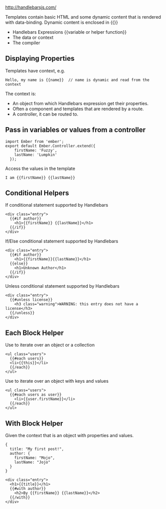 http://handlebarsjs.com/

Templates contain basic HTML and some dynamic content that is rendered with data-binding.
Dynamic content is enclosed in {{}}

* Handlebars Expressions {{variable or helper function}}
* The data or context
* The compiler

## Displaying Properties
Templates have context, e.g.
```
Hello, my name is {{name}}  // name is dynamic and read from the context
```
The context is:
* An object from which Handlebars expression get their properties.
* Often a component and templates that are rendered by a route.
* A controller, it can be routed to.

## Pass in variables or values from a controller
```
import Ember from 'ember';
export default Ember.Controller.extend({
    firstName: 'Fuzzy',
    lastName: 'Lumpkin'
  });
```
Access the values in the template
```
I am {{firstName}} {{lastName}}
```

## Conditional Helpers
If conditional statement supported by Handlebars
```
<div class="entry">
  {{#if author}}
    <h1>{{firstName}} {{lastName}}</h1>
  {{/if}}
</div>
```

If/Else conditional statement supported by Handlebars
```
<div class="entry">
  {{#if author}}
    <h1>{{firstName}}{{lastName}}</h1>
  {{else}}
    <h1>Unknown Author</h1>
  {{/if}}
</div>
```

Unless conditional statement supported by Handlebars
```
<div class="entry">
  {{#unless license}}
    <h3 class="warning">WARNING: this entry does not have a license</h3>
  {{/unless}}
</div>
```

## Each Block Helper
Use to iterate over an object or a collection
```
<ul class="users">
  {{#each users}}
  <li>{{this}}</li>
  {{/each}}
</ul>
```

Use to iterate over an object with keys and values
```
<ul class="users">
  {{#each users as user}}
    <li>{{user.firstName}}</li>
  {{/each}}
</ul>
```

## With Block Helper
Given the context that is an object with properties and values.
```
{
  title: "My first post!",
  author: {
    firstName: "Mojo",
    lastName: "Jojo"
  }
}
```


```
<div class="entry">
  <h1>{{title}}</h1>
  {{#with author}}
    <h2>By {{firstName}} {{lastName}}</h2>
  {{/with}}
</div>
```
